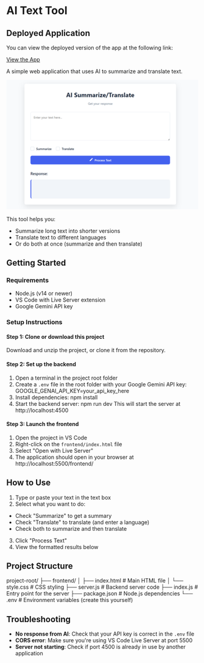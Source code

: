 # AI Text Tool
## Deployed Application

You can view the deployed version of the app at the following link:

[View the App](https://your-deployed-link.com)

A simple web application that uses AI to summarize and translate text.<br>

![AI Text Tool Screenshot](./appimage.png)


This tool helps you:
- Summarize long text into shorter versions
- Translate text to different languages
- Or do both at once (summarize and then translate)

## Getting Started

### Requirements

- Node.js (v14 or newer)
- VS Code with Live Server extension
- Google Gemini API key

### Setup Instructions

#### Step 1: Clone or download this project

Download and unzip the project, or clone it from the repository.

#### Step 2: Set up the backend

1. Open a terminal in the project root folder
2. Create a `.env` file in the root folder with your Google Gemini API key:
GOOGLE_GENAI_API_KEY=your_api_key_here
3. Install dependencies:
npm install
4. Start the backend server:
npm run dev
This will start the server at http://localhost:4500

#### Step 3: Launch the frontend

1. Open the project in VS Code
2. Right-click on the `frontend/index.html` file
3. Select "Open with Live Server"
4. The application should open in your browser at http://localhost:5500/frontend/

## How to Use

1. Type or paste your text in the text box
2. Select what you want to do:
- Check "Summarize" to get a summary
- Check "Translate" to translate (and enter a language)
- Check both to summarize and then translate
3. Click "Process Text"
4. View the formatted results below

## Project Structure
project-root/
├── frontend/
│   ├── index.html      # Main HTML file
│   └── style.css       # CSS styling
├── server.js           # Backend server code
├── index.js            # Entry point for the server
├── package.json        # Node.js dependencies
└── .env                # Environment variables (create this yourself)

## Troubleshooting

- **No response from AI**: Check that your API key is correct in the `.env` file
- **CORS error**: Make sure you're using VS Code Live Server at port 5500
- **Server not starting**: Check if port 4500 is already in use by another application
